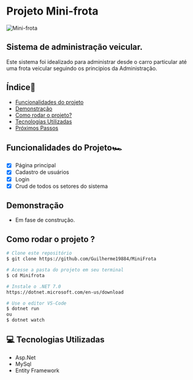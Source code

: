 # Projeto Mini-frota
![Mini-frota](https://img.freepik.com/fotos-gratis/3d-rendem-de-uma-frota-de-entrega-veiculos_1048-4527.jpg?3&w=900&t=st=1687621994~exp=1687622594~hmac=7efb28b6f824294363cecbd80f465f4ccb432395e6be9f3a96d034c73b0ddd0b)
## Sistema de administração veicular.
Este sistema foi idealizado para administrar desde o carro particular até uma frota veicular seguindo os principios da Administração. 


## Índice📖
- <a href="funcionalidades">Funcionalidades do projeto</a>
- <a href="#demonstração">Demonstração</a>
- <a href="#rodar">Como rodar o projeto?</a>
- <a href="#Tecnologias utilizadas">Tecnologias Utilizadas </a>
- <a href="#proxpassos">Próximos Passos</a>

## Funcionalidades do Projeto🏎️
- [X] Página principal
- [X] Cadastro de usuários
- [X] Login
- [X] Crud de todos os setores do sistema

## Demonstração 

- Em fase de construção.

## Como rodar o projeto ?

```bash
# Clone este repositório
$ git clone https://github.com/Guilherme19884/MiniFrota

# Acesse a pasta do projeto em seu terminal 
$ cd Minifrota

# Instale o .NET 7.0
https://dotnet.microsoft.com/en-us/download

# Use o editor VS-Code
$ dotnet run 
ou 
$ dotnet watch

```

## 💻 Tecnologias Utilizadas

- Asp.Net 
- MySql 
- Entity Framework
